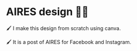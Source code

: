 # AIRES design 🎨✨

🖌️ I make this design from scratch using canva.

🖌️ It is a post of AIRES for Facebook and Instagram.
